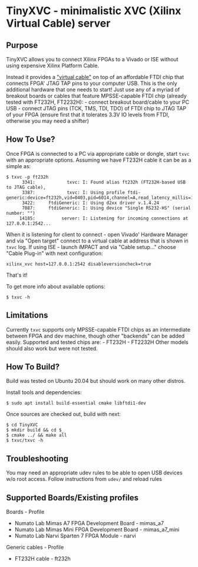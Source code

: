 
# TinyXVC - minimalistic XVC (Xilinx Virtual Cable) server

## Purpose

TinyXVC allows you to connect Xilinx FPGAs to a Vivado or ISE without using
expensive Xilinx Platform Cable. 

Instead it provides a ["virtual cable"](https://github.com/Xilinx/XilinxVirtualCable/blob/master/README.md)
on top of an affordable FTDI chip that connects FPGA' JTAG TAP pins to your computer USB. This is the only
additional hardware that one needs to start! Just use any of a myriad of breakout boards or
cables that feature MPSSE-capable FTDI chip (already tested with FT232H, FT2232H):
    - connect breakout board/cable to your PC USB
    - connect JTAG pins (TCK, TMS, TDI, TDO) of FTDI chip to JTAG TAP of your FPGA (ensure first
that it tolerates 3.3V IO levels from FTDI, otherwise you may need a shifter) 

## How To Use?

Once FPGA is connected to a PC via appropriate cable or dongle, start `txvc` with an appropriate
options. Assuming we have FT232H cable it can be as a simple as:
```
$ txvc -p ft232h
      3341:            txvc: I: Found alias ft232h (FT232H-based USB to JTAG cable),
      3387:            txvc: I: Using profile ftdi-generic:device=ft232h,vid=0403,pid=6014,channel=A,read_latency_millis=1,d4=ignored,d5=ignored,d6=ignored,d7=ignored,
      3422:     ftdiGeneric: I: Using d2xx driver v.1.4.24
      7887:     ftdiGeneric: I: Using device "Single RS232-HS" (serial number: "")
     14185:          server: I: Listening for incoming connections at 127.0.0.1:2542...
```

When it is listening for client to connect - open Vivado' Hardware Manager and via "Open target"
connect to a virtual cable at address that is shown in `txvc` log. If using ISE - launch iMPACT
and via "Cable setup..." choose "Cable Plug-in" with next configuration:
```
xilinx_xvc host=127.0.0.1:2542 disableversioncheck=true
```
That's it!

To get more info about available options:
```
$ txvc -h
```
## Limitations

Currently `txvc` supports only MPSSE-capable FTDI chips as an intermediate between FPGA and dev
machine, though other "backends" can be added easily.
Supported and tested chips are:
    - FT232H
    - FT2232H
Other models should also work but were not tested.

## How To Build?

Build was tested on Ubuntu 20.04 but should work on many other distros.

Install tools and dependencies:
```
$ sudo apt install build-essential cmake libftdi1-dev
```
Once sources are checked out, build with next:
```
$ cd TinyXVC
$ mkdir build && cd $_
$ cmake ../ && make all
$ txvc/txvc -h
```

## Troubleshooting

You may need an appropriate udev rules to be able to open USB devices w/o root access. Follow
instructions from `udev/` and reload rules

## Supported Boards/Existing profiles 
Boards - Profile

- Numato Lab Mimas A7 FPGA Development Board    - mimas_a7
- Numato Lab Mimas Mini FPGA Development Board  - mimas_a7_mini
- Numato Lab Narvi Sparten 7 FPGA Module        - narvi

Generic cables - Profile

- FT232H cable                                   - ft232h

